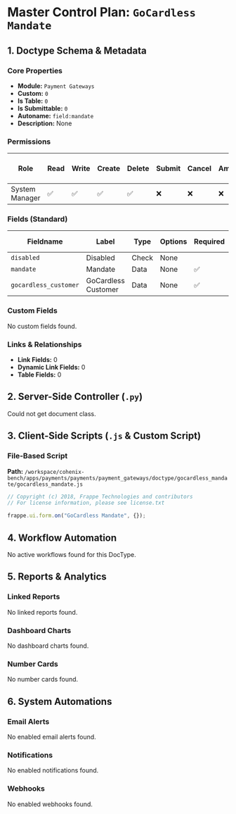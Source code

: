 # Master Control Plan: `GoCardless Mandate`

## 1. Doctype Schema & Metadata

### Core Properties
- **Module:** `Payment Gateways`
- **Custom:** `0`
- **Is Table:** `0`
- **Is Submittable:** `0`
- **Autoname:** `field:mandate`
- **Description:** None

### Permissions
| Role | Read | Write | Create | Delete | Submit | Cancel | Amend | Report | Import | Export | Print | Email | Share | Set User Perms |
|---|---|---|---|---|---|---|---|---|---|---|---|---|---|---|
| System Manager | ✅ | ✅ | ✅ | ✅ | ❌ | ❌ | ❌ | ✅ | ❌ | ✅ | ✅ | ✅ | ✅ | ❌ |


### Fields (Standard)
| Fieldname | Label | Type | Options | Required | Hidden | Read Only | Default | Description |
|---|---|---|---|---|---|---|---|---|
| `disabled` | Disabled | Check | None |  |  |  | 0 | None |
| `mandate` | Mandate | Data | None | ✅ |  | ✅ | None | None |
| `gocardless_customer` | GoCardless Customer | Data | None | ✅ |  | ✅ | None | None |


### Custom Fields
No custom fields found.


### Links & Relationships
- **Link Fields:** 0
- **Dynamic Link Fields:** 0
- **Table Fields:** 0

## 2. Server-Side Controller (`.py`)
Could not get document class.


## 3. Client-Side Scripts (`.js` & Custom Script)
### File-Based Script
**Path:** `/workspace/cohenix-bench/apps/payments/payments/payment_gateways/doctype/gocardless_mandate/gocardless_mandate.js`
```javascript
// Copyright (c) 2018, Frappe Technologies and contributors
// For license information, please see license.txt

frappe.ui.form.on("GoCardless Mandate", {});

```




## 4. Workflow Automation
No active workflows found for this DocType.


## 5. Reports & Analytics
### Linked Reports
No linked reports found.


### Dashboard Charts
No dashboard charts found.


### Number Cards
No number cards found.


## 6. System Automations
### Email Alerts
No enabled email alerts found.


### Notifications
No enabled notifications found.


### Webhooks
No enabled webhooks found.
